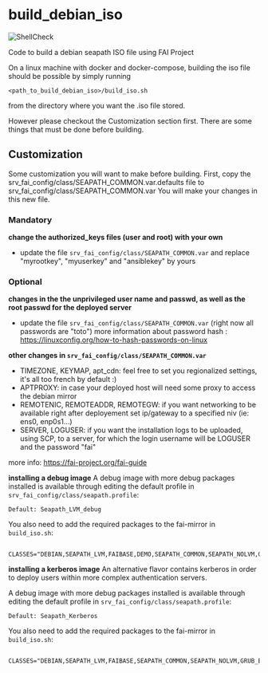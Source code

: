 # build_debian_iso

![ShellCheck](https://github.com/seapath/build_debian_iso/actions/workflows/shellcheck.yml/badge.svg)

Code to build a debian seapath ISO file using FAI Project

On a linux machine with docker and docker-compose, building the iso file should be possible by simply running
```
<path_to_build_debian_iso>/build_iso.sh
```

from the directory where you want the .iso file stored.

However please checkout the Customization section first. There are some things that must be done before building.

## Customization
Some customization you will want to make before building.
First, copy the srv_fai_config/class/SEAPATH_COMMON.var.defaults file to srv_fai_config/class/SEAPATH_COMMON.var
You will make your changes in this new file.

### Mandatory
**change the authorized_keys files (user and root) with your own**
* update the file `srv_fai_config/class/SEAPATH_COMMON.var` and replace "myrootkey", "myuserkey"  and "ansiblekey" by yours

### Optional
**changes in the the unprivileged user name and passwd, as well as the root passwd for the deployed server**
* update the file `srv_fai_config/class/SEAPATH_COMMON.var` (right now all passwords are "toto")
more information about password hash : https://linuxconfig.org/how-to-hash-passwords-on-linux

**other changes in `srv_fai_config/class/SEAPATH_COMMON.var`**
* TIMEZONE, KEYMAP, apt_cdn: feel free to set you regionalized settings, it's all too french by default :)
* APTPROXY: in case your deployed host will need some proxy to access the debian mirror
* REMOTENIC, REMOTEADDR, REMOTEGW: if you want networking to be available right after deployement set ip/gateway to a specified niv (ie: ens0, enp0s1...)
* SERVER, LOGUSER: if you want the installation logs to be uploaded, using SCP, to a server, for which the login username will be LOGUSER and the password "fai"

more info: https://fai-project.org/fai-guide

**installing a debug image**
A debug image with more debug packages installed is available through editing
the default profile in `srv_fai_config/class/seapath.profile`:

```
Default: Seapath_LVM_debug
```

You also need to add the required packages to the fai-mirror in `build_iso.sh`:
```
    CLASSES="DEBIAN,SEAPATH_LVM,FAIBASE,DEMO,SEAPATH_COMMON,SEAPATH_NOLVM,GRUB_EFI,SEAPATH_DBG"
```

**installing a kerberos image**
An alternative flavor contains kerberos in order to deploy users within more
complex authentication servers.

A debug image with more debug packages installed is available through editing
the default profile in `srv_fai_config/class/seapath.profile`:

```
Default: Seapath_Kerberos
```

You also need to add the required packages to the fai-mirror in `build_iso.sh`:
```
    CLASSES="DEBIAN,SEAPATH_LVM,FAIBASE,SEAPATH_COMMON,SEAPATH_NOLVM,GRUB_EFI,KERBEROS"
```

